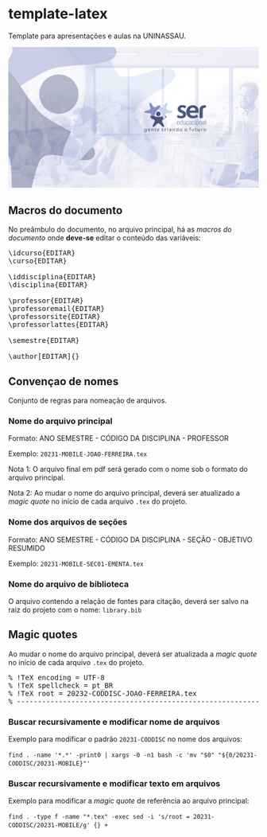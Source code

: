 # template-latex

Template para apresentações e aulas na UNINASSAU.

![Exemplo](20232-CODDISC-JOAO-FERREIRA.png)

## Macros do documento

No preâmbulo do documento, no arquivo principal, há as *macros do documento* onde **deve-se** editar o conteúdo das variáveis:

<pre>
\idcurso{EDITAR}
\curso{EDITAR}

\iddisciplina{EDITAR}
\disciplina{EDITAR}

\professor{EDITAR}
\professoremail{EDITAR}
\professorsite{EDITAR}
\professorlattes{EDITAR}

\semestre{EDITAR}

\author[EDITAR]{}
</pre>

## Convençao de nomes

Conjunto de regras para nomeação de arquivos.

### Nome do arquivo principal

Formato: ANO SEMESTRE - CÓDIGO DA DISCIPLINA - PROFESSOR

Exemplo: `20231-MOBILE-JOAO-FERREIRA.tex`

Nota 1: O arquivo final em pdf será gerado com o nome sob o formato do arquivo principal.

Nota 2: Ao mudar o nome do arquivo principal, deverá ser atualizado a *magic quote* no início de cada arquivo `.tex` do projeto.

### Nome dos arquivos de seções

Formato: ANO SEMESTRE - CÓDIGO DA DISCIPLINA - SEÇÃO - OBJETIVO RESUMIDO

Exemplo: `20231-MOBILE-SEC01-EMENTA.tex`

### Nome do arquivo de biblioteca

O arquivo contendo a relação de fontes para citação, deverá ser salvo na raiz do projeto com o nome: `library.bib`

## Magic quotes

Ao mudar o nome do arquivo principal, deverá ser atualizada a *magic quote* no início de cada arquivo `.tex` do projeto.

<pre>
% !TeX encoding = UTF-8
% !TeX spellcheck = pt_BR
% !TeX root = 20232-CODDISC-JOAO-FERREIRA.tex
% ------------------------------------------------------------------------------
</pre>

### Buscar recursivamente e modificar nome de arquivos

Exemplo para modificar o padrão `20231-CODDISC` no nome dos arquivos:

`find . -name '*.*' -print0 | xargs -0 -n1 bash -c 'mv "$0" "${0/20231-CODDISC/20231-MOBILE}"'`

### Buscar recursivamente e modificar texto em arquivos

Exemplo para modificar a *magic quote* de referência ao arquivo principal:

`find . -type f -name "*.tex" -exec sed -i 's/root = 20231-CODDISC/20231-MOBILE/g' {} +`
